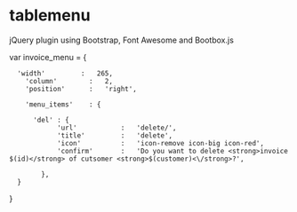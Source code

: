 tablemenu
=========

jQuery plugin using Bootstrap, Font Awesome and Bootbox.js




var invoice_menu = {

      'width'         :   265,
	    'column'        :   2,
	    'position'      :   'right',
	
	    'menu_items'    : {

          'del' : {
	            'url'           :   'delete/',
	            'title'         :   'delete',
	            'icon'          :   'icon-remove icon-big icon-red',
	            'confirm'       :   'Do you want to delete <strong>invoice $(id)</strong> of cutsomer <strong>$(customer)<\/strong>?',
	            
	        },
      }
}

